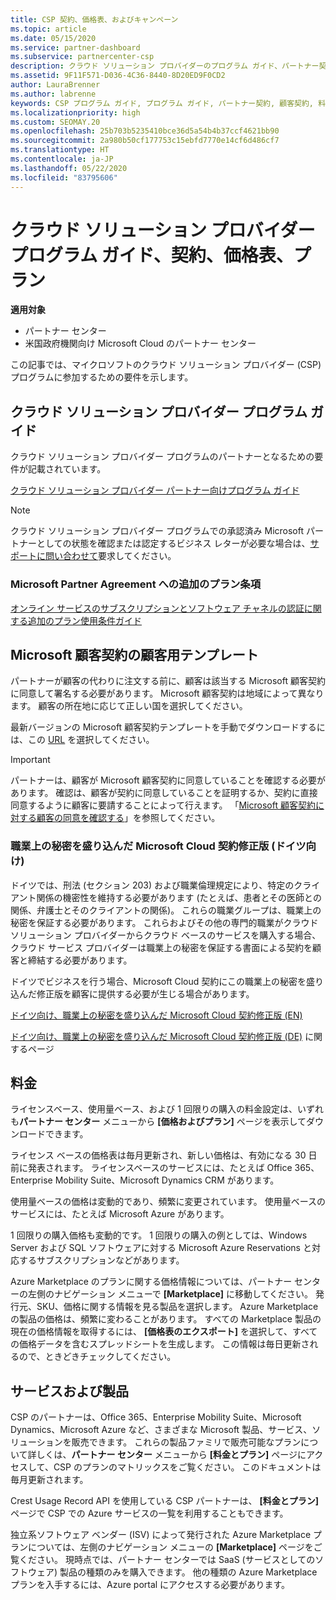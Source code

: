 ```yaml
---
title: CSP 契約、価格表、およびキャンペーン
ms.topic: article
ms.date: 05/15/2020
ms.service: partner-dashboard
ms.subservice: partnercenter-csp
description: クラウド ソリューション プロバイダーのプログラム ガイド、パートナー契約、顧客契約、料金表、プランへのリンクがあります。
ms.assetid: 9F11F571-D036-4C36-8440-8D20ED9F0CD2
author: LauraBrenner
ms.author: labrenne
keywords: CSP プログラム ガイド, プログラム ガイド, パートナー契約, 顧客契約, 料金表, キャンペーン
ms.localizationpriority: high
ms.custom: SEOMAY.20
ms.openlocfilehash: 25b703b5235410bce36d5a54b4b37ccf4621bb90
ms.sourcegitcommit: 2a980b50cf177753c15ebfd7770e14cf6d486cf7
ms.translationtype: HT
ms.contentlocale: ja-JP
ms.lasthandoff: 05/22/2020
ms.locfileid: "83795606"
---
```

# <a name="cloud-solution-provider-program-guide-agreements-price-lists-and-offers"></a>クラウド ソリューション プロバイダー プログラム ガイド、契約、価格表、プラン

**適用対象**

- パートナー センター
- 米国政府機関向け Microsoft Cloud のパートナー センター


この記事では、マイクロソフトのクラウド ソリューション プロバイダー (CSP) プログラムに参加するための要件を示します。

## <a name="cloud-solution-provider-program-guide"></a>クラウド ソリューション プロバイダー プログラム ガイド

クラウド ソリューション プロバイダー プログラムのパートナーとなるための要件が記載されています。

[クラウド ソリューション プロバイダー パートナー向けプログラム ガイド](https://go.microsoft.com/fwlink/p/?LinkId=617100)

>[!Note]
>クラウド ソリューション プロバイダー プログラムでの承認済み Microsoft パートナーとしての状態を確認または認定するビジネス レターが必要な場合は、[サポートに問い合わせて](https://partner.microsoft.com/pcv/servicerequests/create)要求してください。

### <a name="additional-offer-terms-to-the-microsoft-partner-agreement"></a>Microsoft Partner Agreement への追加のプラン条項

[オンライン サービスのサブスクリプションとソフトウェア チャネルの認証に関する追加のプラン使用条件ガイド](https://query.prod.cms.rt.microsoft.com/cms/api/am/binary/RE3NOo7)

## <a name="microsoft-customer-agreement-customer-templates"></a>Microsoft 顧客契約の顧客用テンプレート

パートナーが顧客の代わりに注文する前に、顧客は該当する Microsoft 顧客契約に同意して署名する必要があります。 Microsoft 顧客契約は地域によって異なります。 顧客の所在地に応じて正しい国を選択してください。

最新バージョンの Microsoft 顧客契約テンプレートを手動でダウンロードするには、この [URL](https://aka.ms/customeragreement) を選択してください。

>[!IMPORTANT]
>パートナーは、顧客が Microsoft 顧客契約に同意していることを確認する必要があります。 確認は、顧客が契約に同意していることを証明するか、契約に直接同意するように顧客に要請することによって行えます。 「[Microsoft 顧客契約に対する顧客の同意を確認する](confirm-customer-agreement.md)」を参照してください。

### <a name="professional-secrecy-amendment-to-the-microsoft-cloud-agreement-germany"></a>職業上の秘密を盛り込んだ Microsoft Cloud 契約修正版 (ドイツ向け)

ドイツでは、刑法 (セクション 203) および職業倫理規定により、特定のクライアント関係の機密性を維持する必要があります (たとえば、患者とその医師との関係、弁護士とそのクライアントの関係)。 これらの職業グループは、職業上の秘密を保証する必要があります。 これらおよびその他の専門的職業がクラウド ソリューション プロバイダーからクラウド ベースのサービスを購入する場合、クラウド サービス プロバイダーは職業上の秘密を保証する書面による契約を顧客と締結する必要があります。

ドイツでビジネスを行う場合、Microsoft Cloud 契約にこの職業上の秘密を盛り込んだ修正版を顧客に提供する必要が生じる場合があります。

[ドイツ向け、職業上の秘密を盛り込んだ Microsoft Cloud 契約修正版 (EN)](https://go.microsoft.com/fwlink/?linkid=2030827&clcid=0x409)

[ドイツ向け、職業上の秘密を盛り込んだ Microsoft Cloud 契約修正版 (DE)](https://go.microsoft.com/fwlink/?linkid=2030827&clcid=0x407) に関するページ

## <a name="pricing"></a>料金

ライセンスベース、使用量ベース、および 1 回限りの購入の料金設定は、いずれも**パートナー センター** メニューから **[価格およびプラン]** ページを表示してダウンロードできます。

ライセンス ベースの価格表は毎月更新され、新しい価格は、有効になる 30 日前に発表されます。 ライセンスベースのサービスには、たとえば Office 365、Enterprise Mobility Suite、Microsoft Dynamics CRM があります。 

使用量ベースの価格は変動的であり、頻繁に変更されています。 使用量ベースのサービスには、たとえば Microsoft Azure があります。

1 回限りの購入価格も変動的です。 1 回限りの購入の例としては、Windows Server および SQL ソフトウェアに対する Microsoft Azure Reservations と対応するサブスクリプションなどがあります。

Azure Marketplace のプランに関する価格情報については、パートナー センターの左側のナビゲーション メニューで **[Marketplace]** に移動してください。 発行元、SKU、価格に関する情報を見る製品を選択します。 Azure Marketplace の製品の価格は、頻繁に変わることがあります。 すべての Marketplace 製品の現在の価格情報を取得するには、 **[価格表のエクスポート]** を選択して、すべての価格データを含むスプレッドシートを生成します。 この情報は毎日更新されるので、ときどきチェックしてください。

## <a name="offers"></a>サービスおよび製品

CSP のパートナーは、Office 365、Enterprise Mobility Suite、Microsoft Dynamics、Microsoft Azure など、さまざまな Microsoft 製品、サービス、ソリューションを販売できます。 これらの製品ファミリで販売可能なプランについて詳しくは、**パートナー センター** メニューから **[料金とプラン]** ページにアクセスして、CSP のプランのマトリックスをご覧ください。 このドキュメントは毎月更新されます。

Crest Usage Record API を使用している CSP パートナーは、 **[料金とプラン]** ページで CSP での Azure サービスの一覧を利用することもできます。

独立系ソフトウェア ベンダー (ISV) によって発行された Azure Marketplace プランについては、左側のナビゲーション メニューの **[Marketplace]** ページをご覧ください。 現時点では、パートナー センターでは SaaS (サービスとしてのソフトウェア) 製品の種類のみを購入できます。 他の種類の Azure Marketplace プランを入手するには、Azure portal にアクセスする必要があります。
